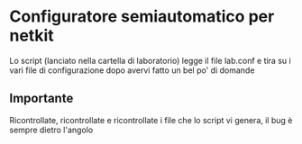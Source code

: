 # Configuratore semiautomatico per netkit
Lo script (lanciato nella cartella di laboratorio) legge il file lab.conf e tira su i vari file di configurazione dopo avervi fatto un bel po' di domande

## Importante
Ricontrollate, ricontrollate e ricontrollate i file che lo script vi genera, il bug è sempre dietro l'angolo
